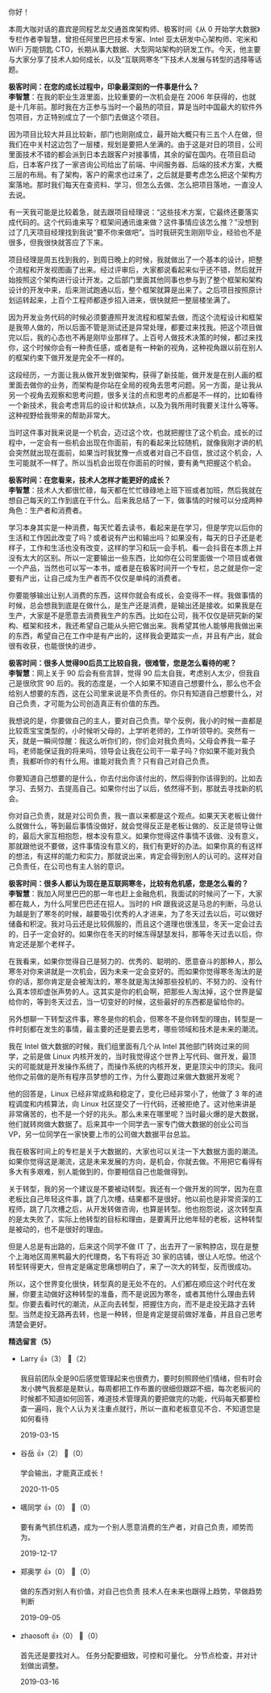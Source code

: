 你好！

本周大咖对话的嘉宾是同程艺龙交通首席架构师、极客时间《从 0 开始学大数据》专栏作者李智慧，曾担任阿里巴巴技术专家、Intel 亚太研发中心架构师、宅米和 WiFi 万能钥匙 CTO，长期从事大数据、大型网站架构的研发工作。今天，他主要与大家分享了技术人如何成长，以及“互联网寒冬”下技术人发展与转型的选择等话题。

**极客时间：在您的成长过程中，印象最深刻的一件事是什么？**  
**李智慧**：在我的职业生涯里面，比较重要的一次机会是在 2006 年获得的，也就是十几年前。那时我在方正参与当时一个最热的项目，算是当时中国最大的软件外包项目，方正特别成立了一个部门去做这个项目。

因为项目比较大并且比较新，部门也刚刚成立，最开始大概只有三五个人在做，但我们在中关村这边包了一层楼，规划是要把人坐满的。由于这是对日的项目，公司里面技术不错的都会派到日本去跟客户对接事情，其余的留在国内。在项目启动后，日本客户找了一家咨询公司给出了前端、中间服务器、后端的技术方案，大概三层的布局。有了架构，客户的需求也过来了，之后就是要考虑怎么把这个架构方案落地。那时我们每天在查资料、学习，但怎么去做、怎么把项目落地，一直没人去说。

有一天我可能是比较着急，就去跟项目经理说：“这些技术方案，它最终还要落实成代码的。这个代码谁来写？框架间通讯谁来做？这件事情应该怎么推？”没想到过了几天项目经理找到我说“要不你来做吧”。当时我研究生刚刚毕业，经验也不是很多，但我很快就答应了下来。

项目经理是周五找到我的，到周日晚上的时候，我就做出了一个基本的设计，把整个流程和开发视图画了出来。经过评审后，大家都说看起来似乎还不错，然后就开始按照这个架构进行设计开发。之后部门里面其他同事也参与到了整个框架和架构设计的开发中来，后来测试跑通以后，整个框架就算是出来了。之后项目按照原计划运转起来，上百个工程师都逐步招入进来，很快就把一整层楼坐满了。

因为开发业务代码的时候必须要遵照开发流程和框架去做，而这个流程设计和框架是我带人做的，所以后面不管是测试还是异常处理，都要过来找我。把这个项目做完以后，我的心态也不再是刚毕业那样了。上百号人做技术决策的时候，都过来找你，这个时候你会有一种责任感，或者是有一种新的视角，这种视角跟以前在别人的框架约束下做开发是完全不一样的。

这段经历，一方面让我从做开发到做架构，获得了新技能，做开发是在别人画的框里面去做你的业务，而架构是你站在全局的视角去思考问题。另一方面，是让我从另一个视角去观察和思考问题，很多关注的点和思考的点都是不一样的，比如看待一个新技术，我会考虑背后的设计和优缺点，以及为我所用时我要关注什么等等。这种视野给我带来的帮助非常大。

当时这件事对我来说是一个机会，迈过这个坎，也就把握住了这个机会。成长的过程中，一定会有一些机会出现在你面前，有的看起来比较随机，就像我刚才讲的机会突然就出现在面前，如果当时我犹豫一点或者对自己不自信，放过这个机会，人生可能就不一样了。所以当机会出现在你面前的时候，要有勇气把握这个机会。

**极客时间：在您看来，技术人怎样才能更好的成长？**  
**李智慧**：技术人大都很忙碌，每天都在忙忙碌碌地上班下班或者加班，然后我就在想自己每天的工作到底在干什么。后来我总结了一下，做事情的时候可以分成两种角色：生产者和消费者。

学习本身其实是一种消费，每天忙着去读书，看起来是在学习，但是学完以后你的生活和工作因此改变了吗？或者说有产出和输出吗？如果没有，每天的日子还是老样子，工作和生活也没有改变，这样的学习和玩一会手机、看一会抖音在本质上并没有太大的区别。所以一定要输出一些东西，比如你在公司里面做一个项目或者做一个产品，当然也可以写一本书，或者是在极客时间开一个专栏，总之就是你一定要有产出，让自己成为生产者而不仅仅是单纯的消费者。

你要能够输出让别人消费的东西，这样你就会有成长，会变得不一样。我做事情的时候，总会想我到底是在做什么，是生产还是消费，是输出还是接收。如果我是在生产，大家是不是愿意去消费我生产的东西。比如在公司，我不仅仅是研究新的架构、框架和技术，我还希望自己能从头把它做出来。我希望其他人能够用我做出来的东西，希望自己在工作中是有产出的，这样我会更踏实一点，并且有产出，就会很有收获，也能很快的进步。

**极客时间：很多人觉得90后员工比较自我，很难管，您是怎么看待的呢？**  
**李智慧**：网上关于 90 后会有些言辞，觉得 90 后太自我，考虑别人太少，但我自己是很欣赏 90 后的。我的态度是，一个人如果不知道自己想要什么，那么也不会给别人想要的东西，这在公司里来说是不负责任的。你只有知道自己想要什么，对自己负责，才可能为公司创造真正有价值的东西。

我想说的是，你要做自己的主人，要对自己负责。举个反例，我小的时候一直都是比较乖宝宝类型的，小时候听父母的，上学听老师的，工作听领导的。突然有一天，就是一瞬间惊醒：我这么听你们的，你们会对我负责吗，父母会养我一辈子吗，老师能保证我的将来吗，领导会让我在公司干一辈子吗？你如果不能对我负责，我都听你的有什么用。谁能对我负责？只有自己对自己负责。

你要知道自己想要的是什么，你去付出你该付出的，然后得到你该得到的。比如去学习、去努力、去提高自己。如果你付出了以后，依然得不到，那就去寻找新的机会。

你对自己负责，就是对公司负责，我一直以来都是这个观点。如果天天老板让做什么就做什么，等到最后事情没做好，就会觉得反正是老板让做的、反正是领导让做的，最后大家互相抱怨，根本没有意义。如果你觉得这件事情不该做、没有意义，那就跟他说不要做，这件事情没有意义的，我们有更好的办法。如果你真的有这样的想法，有这样的能力和实力，那就说出来，肯定会得到别人的认可的。这样对自己负责任，在公司也有主人翁的意识。

**极客时间：很多人都认为现在是互联网寒冬，比较有危机感，您是怎么看的？**  
**李智慧**：我加入阿里巴巴的那一年也赶上金融危机，我面试的时候问了一下，大家都在裁人，为什么阿里巴巴还在招人。当时的 HR 跟我说这是马总的判断，马总认为越是到了寒冬的时候，越要吸引优秀的人才进来，为了冬天过去以后，可以做好储备和积淀。我对马云还是比较佩服的，而且这个道理也很浅显，冬天一定会过去的，日子一定会好的。如果你在冬天的时候冻得瑟瑟发抖，那等冬天过去以后，你肯定还是那个老样子。

在我看来，如果你觉得自己是努力的、优秀的、聪明的、愿意奋斗的那种人，那么寒冬对你来讲就是一次机会，因为未来一定会变好的。而如果你觉得寒冬淘汰的是你的话，那你肯定是会被淘汰的，寒冬就是淘汰掉那些投机的、不努力的、没有什么真本领却虚张声势的人。这其实是你的机会啊，把那些人淘汰掉，这个世界是留给你的，等到冬天过去，当一切变好的时候，这些最好的东西都是留给你的。

另外想聊一下转型这件事，寒冬是你的机会，但寒冬不是你转型的理由，转型是一件时刻都在发生的事情，最主要的还是要去思考，哪些领域和技术是未来的潮流。

我在 Intel 做大数据的时候，我们组里面有几个从 Intel 其他部门转岗过来的同学，之前是做 Linux 内核开发的，当时我觉得这个世界上写代码、做开发，最顶尖的可能就是开发操作系统了，而操作系统的内核开发，更是顶尖中的顶尖。我问他你之前做的是所有程序员梦想的工作，为什么要跑过来做大数据开发呢？

他的回答是，Linux 已经非常成熟和稳定了，变化已经非常小了，他做了 3 年的进程调度和内核算法，向 Linux 社区提交了一行代码，还被拒绝了。这对他来讲是非常痛苦的，也不是一个好的兆头。那么未来在哪里呢？当时最火爆的是大数据，他们就转岗做大数据了。后来其中一个同学去一家专门做大数据的创业公司当 VP，另一位同学在一家快要上市的公司做大数据平台总监。

我在极客时间上的专栏是关于大数据的，大家也可以关注一下大数据方面的潮流。如果你觉得这是潮流，这是未来发展的方向，是机会，你就去做。不用把它看得有多大有多艰难，别人能做到的，你要相信自己也能做得到。

关于转型，我的另一个建议是不要被动转型。我还有一个做开发的同学，因为在意老板比自己年轻这件事，跳了几次槽，结果都不是很好。他以前也是非常资深的工程师，跳了几次槽之后，从开发转做咨询，也算是转型。他也抱怨说，这次转型真的是太失败了，实际上他转型的目标和理由，是要离开比他年轻的老板，这种转型是被动的，也不是很好的理由。

但是人总是有出路的，后来这个同学不做 IT 了，出去开了一家鸭脖店，现在是整个上海地区周黑鸭最大的代理商，名下有将近 30 家的店铺，很让人吃惊。他这个转型转得更大，但肯定是痛定思痛想明白了，来了一次大的转型，反而很成功。

所以，这个世界变化很快，转型真的是无处不在的。人们都在顺应这个时代在发展，你要主动做好这种转型的准备，而不是说因为寒冬，或者其他什么理由去转型。你要去看时代的潮流，从正向去转型，把握住方向，而不是走投无路才去转型。当然走投无路再去转，也是一种转，但是肯定是提前做好准备，并且自己思考清楚会更好。
<div><strong>精选留言（5）</strong></div><ul>
<li><span>Larry</span> 👍（3） 💬（2）<p>我目前团队全是90后感觉管理起来也很费力，要时刻照顾他们情绪，但有时会发小脾气我都是是默认，每周都把工作布置的很细但跟踪不细，每次老板问的时候都不知道如何回答，难道技术管理真的要把做完的功能，代码每天都要检查一遍吗，我个人认为关注重点就行，所以一直和老板意见不合、不知道您是如何看待</p>2019-03-15</li><br/><li><span>谷岳</span> 👍（2） 💬（0）<p>学会输出，才能真正成长！</p>2020-11-05</li><br/><li><span>嚆同学</span> 👍（0） 💬（0）<p>要有勇气抓住机遇，成为一个别人愿意消费的生产者，对自己负责，顺势而为。</p>2019-12-17</li><br/><li><span>郑奥学</span> 👍（0） 💬（0）<p>做的东西对别人有价值，对自己也负责
技术人在未来也跟得上趋势，早做趋势判断</p>2019-09-05</li><br/><li><span>zhaosoft</span> 👍（0） 💬（0）<p>首先还是要找对人。
任务分配要细致，可控和可量化。
分节点检查，并对计划做出调整。</p>2019-03-16</li><br/>
</ul>